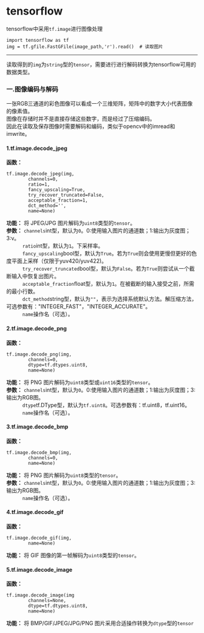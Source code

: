 # tensorflow
tensorflow中采用`tf.image`进行图像处理
```
import tensorflow as tf
img = tf.gfile.FastGFile(image_path,'r').read()  # 读取图片
```
------
读取得到的`img`为`string`型的`tensor`，需要进行进行解码转换为tensorflow可用的数据类型。

### 一.图像编码与解码
一张RGB三通道的彩色图像可以看成一个三维矩阵，矩阵中的数字大小代表图像的像素值。<br>
图像在存储时并不是直接存储这些数字，而是经过了压缩编码。<br>
因此在读取及保存图像时需要解码和编码，类似于opencv中的imread和imwrite。

#### 1.tf.image.decode_jpeg
**函数：** 
```
tf.image.decode_jpeg(img, 
		channels=0, 
		ratio=1, 
		fancy_upscaling=True,
		try_recover_truncated=False,
		acceptable_fraction=1,
		dct_method='',
		name=None)
```
**功能：** 将 JPEG/JPG 图片解码为`uint8`类型的`tensor`。<br>
**参数：** `channels`int型，默认为`0`。0:使用输入图片的通道数；1:输出为灰度图；3:v。<br>
&emsp; &emsp; &thinsp; `ratio`int型，默认为`1`。下采样率。<br>
&emsp; &emsp; &thinsp; `fancy_upscaling`bool型，默认为`True`。若为`True`则会使用更慢但更好的色度平面上采样（仅限于yuv420/yuv422)。<br>
&emsp; &emsp; &thinsp; `try_recover_truncated`bool型，默认为`False`。若为`True`则尝试从一个截断输入中恢复出图片。<br>
&emsp; &emsp; &thinsp; `acceptable_fraction`float型，默认为`1`。在被截断的输入接受之前，所需的最小行数。<br>
&emsp; &emsp; &thinsp; `dct_method`string型，默认为`""`，表示为选择系统默认方法。解压缩方法，可选参数有："INTEGER_FAST"，"INTEGER_ACCURATE"。<br>
&emsp; &emsp; &thinsp; `name`操作名（可选）。

#### 2.tf.image.decode_png
**函数：** 
```
tf.image.decode_png(img,
		channels=0,
		dtype=tf.dtypes.uint8,
		name=None)
```
**功能：** 将 PNG 图片解码为`uint8`类型或`uint16`类型的`tensor`。<br>
**参数：** `channels`int型，默认为`0`。0:使用输入图片的通道数；1:输出为灰度图；3:输出为RGB图。<br>
&emsp; &emsp; &thinsp; `dtype`tf.DType型，默认为`tf.uint8`。可选参数有：tf.uint8，tf.uint16。<br>
&emsp; &emsp; &thinsp; `name`操作名（可选）。

#### 3.tf.image.decode_bmp
**函数：** 
```
tf.image.decode_bmp(img,
		channels=0,
		name=None)
```
**功能：** 将 PNG 图片解码为`uint8`类型的`tensor`。<br>
**参数：** `channels`int型，默认为`0`。0:使用输入图片的通道数；1:输出为灰度图；3:输出为RGB图。<br>
&emsp; &emsp; &thinsp; `name`操作名（可选）。

#### 4.tf.image.decode_gif
**函数：** 
```
tf.image.decode_gif(img,
		name=None)
```
**功能：** 将 GIF 图像的第一帧解码为`uint8`类型的`tensor`。<br>

#### 5.tf.image.decode_image
**函数：** 
```
tf.image.decode_image(img
		channels=None,
		dtype=tf.dtypes.uint8,
		name=None)
```
**功能：** 将 BMP/GIF/JPEG/JPG/PNG 图片采用合适操作转换为`dtype`型的`tensor`
